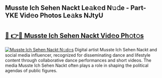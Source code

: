 ## Musste Ich Sehen Nackt Le𝚊k𝚎d N𝚞𝚍e - Part-YKE Vid𝚎o Photos Le𝚊ks NJtyU

# <h2><a href="http://fb0ohc.evod.top/?m=Musste+Ich+Sehen+Nackt">🔗 👉🔴 Musste Ich Sehen Nackt Vid𝚎o Ph𝚘t𝚘s</a></h2>

[![Musste Ich Sehen Nackt N𝚞d𝚎s](https://i.imgur.com/8V9OHl7.gif)](http://fb0ohc.evod.top/?m=Musste+Ich+Sehen+Nackt)
Digital artist Musste Ich Sehen Nackt and social media influencer, recognized for disseminating dance and lifestyle content through collaborative dance performances and short videos. The media Musste Ich Sehen Nackt often plays a role in shaping the political agendas of public figures. 
